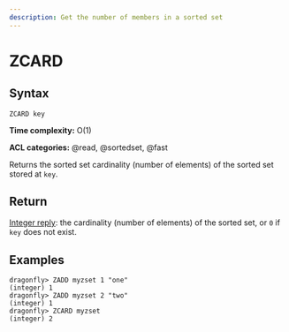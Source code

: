 ```yaml
---
description: Get the number of members in a sorted set
---
```


# ZCARD

## Syntax

    ZCARD key

**Time complexity:** O(1)

**ACL categories:** @read, @sortedset, @fast

Returns the sorted set cardinality (number of elements) of the sorted set stored
at `key`.

## Return

[Integer reply](https://redis.io/docs/reference/protocol-spec/#integers): the cardinality (number of elements) of the sorted set, or `0`
if `key` does not exist.

## Examples

```shell
dragonfly> ZADD myzset 1 "one"
(integer) 1
dragonfly> ZADD myzset 2 "two"
(integer) 1
dragonfly> ZCARD myzset
(integer) 2
```
